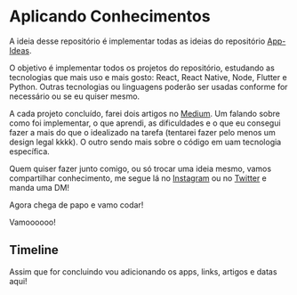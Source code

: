 # Aplicando Conhecimentos

A ideia desse repositório é implementar todas as ideias do repositório [App-Ideas](https://github.com/florinpop17/app-ideas).

O objetivo é implementar todos os projetos do repositório, estudando as tecnologias que mais uso e mais gosto: React, React Native, Node, Flutter e Python. Outras tecnologias ou linguagens poderão ser usadas conforme for necessário ou se eu quiser mesmo.

A cada projeto concluído, farei dois artigos no [Medium](https://medium.com/@gabrielf.dev). Um falando sobre como foi implementar, o que aprendi, as dificuldades e o que eu consegui fazer a mais do que o idealizado na tarefa (tentarei fazer pelo menos um design legal kkkk). O outro sendo mais sobre o código em uam tecnologia específica.

Quem quiser fazer junto comigo, ou só trocar uma ideia mesmo, vamos compartilhar conhecimento, me segue lá no [Instagram](https://www.instagram.com/gabrielf.dev/) ou no [Twitter](https://twitter.com/gabrielf_dev) e manda uma DM!

Agora chega de papo e vamo codar! 

Vamoooooo!

## Timeline

Assim que for concluindo vou adicionando os apps, links, artigos e datas aqui!